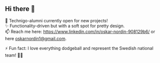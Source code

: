 ## Hi there 👋

<!--
**oskarnordin/oskarnordin** is a ✨ _special_ ✨ repository because its `README.md` (this file) appears on your GitHub profile.

Here are some ideas to get you started:

- 🔭 I’m currently working on ...
- 🌱 I’m currently learning ...
- 👯 I’m looking to collaborate on ...
- 🤔 I’m looking for help with ...
- 💬 Ask me about ...
- 📫 How to reach me: ...
- 😄 Pronouns: ...
- ⚡ Fun fact: ...
-->

🌱 Technigo-alumni currently open for new projects!<br>
✨ Functionality-driven but with a soft spot for pretty design.<br>
📫 Reach me here: https://www.linkedin.com/in/oskar-nordin-908129b6/ or here oskarnordin1@gmail.com.

⚡ Fun fact: I love everything dodgeball and represent the Swedish national team! 🤾‍♂️<br>
